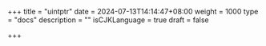 +++
title = "uintptr"
date = 2024-07-13T14:14:47+08:00
weight = 1000
type = "docs"
description = ""
isCJKLanguage = true
draft = false

+++

